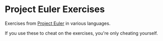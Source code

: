 Project Euler Exercises
=======================
Exercises from [Project Euler](http://www.projecteuler.net) in various
languages.

If you use these to cheat on the exercises, you're only cheating yourself.
